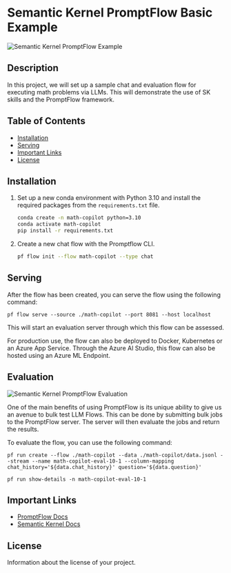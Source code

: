 # Semantic Kernel PromptFlow Basic Example

![Semantic Kernel PromptFlow Example](https://learn.microsoft.com/en-us/semantic-kernel/media/prompt-flow-end-result.png)

## Description

In this project, we will set up a sample chat and evaluation flow for executing math problems via LLMs. This will demonstrate the use of SK skills and the PromptFlow framework.

## Table of Contents

- [Installation](#installation)
- [Serving](#serving)
- [Important Links](#important-links)
- [License](#license)

## Installation

1. Set up a new conda environment with Python 3.10 and install the required packages from the `requirements.txt` file.

    ```bash
    conda create -n math-copilot python=3.10
    conda activate math-copilot
    pip install -r requirements.txt
    ```

2. Create a new chat flow with the Promptflow CLI.

    ```bash
    pf flow init --flow math-copilot --type chat
    ```

## Serving

After the flow has been created, you can serve the flow using the following command:

    pf flow serve --source ./math-copilot --port 8081 --host localhost

This will start an evaluation server through which this flow can be assessed.

For production use, the flow can also be deployed to Docker, Kubernetes or an Azure App Service. Through the Azure AI Studio, this flow can also be hosted using
an Azure ML Endpoint.

## Evaluation

![Semantic Kernel PromptFlow Evaluation](https://learn.microsoft.com/en-us/semantic-kernel/media/evaluating-batch-run-with-prompt-flow.png)

One of the main benefits of using PromptFlow is its unique ability to give us an avenue to bulk test LLM Flows. This can be done by submitting bulk jobs to the
PromptFlow server. The server will then evaluate the jobs and return the results.

To evaluate the flow, you can use the following command:

    pf run create --flow ./math-copilot --data ./math-copilot/data.jsonl --stream --name math-copilot-eval-10-1 --column-mapping chat_history='${data.chat_history}' question='${data.question}' 
    
    pf run show-details -n math-copilot-eval-10-1

## Important Links

- [PromptFlow Docs](https://microsoft.github.io/promptflow/how-to-guides/index.html)
- [Semantic Kernel Docs](https://learn.microsoft.com/en-us/semantic-kernel/)

## License

Information about the license of your project.
